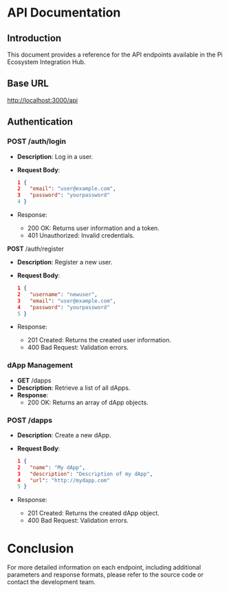 # API Documentation

## Introduction
This document provides a reference for the API endpoints available in the Pi Ecosystem Integration Hub.

## Base URL

[http://localhost:3000/api](http://localhost:3000/api) 


## Authentication

### POST /auth/login
- **Description**: Log in a user.
- **Request Body**:
  ```json
  1 {
  2   "email": "user@example.com",
  3   "password": "yourpassword"
  4 }
  ```

- Response:
  - 200 OK: Returns user information and a token.
  - 401 Unauthorized: Invalid credentials.

**POST** /auth/register
- **Description**: Register a new user.
- **Request Body**:

  ```json
  1 {
  2   "username": "newuser",
  3   "email": "user@example.com",
  4   "password": "yourpassword"
  5 }
  ```
  
- Response:
  - 201 Created: Returns the created user information.
  - 400 Bad Request: Validation errors.

### dApp Management
- **GET** /dapps
- **Description**: Retrieve a list of all dApps.
- **Response**:
  - 200 OK: Returns an array of dApp objects.

### POST /dapps
- **Description**: Create a new dApp.
- **Request Body**:

  ```json
  1 {
  2   "name": "My dApp",
  3   "description": "Description of my dApp",
  4   "url": "http://mydapp.com"
  5 }

- Response:
  - 201 Created: Returns the created dApp object.
  - 400 Bad Request: Validation errors.

# Conclusion
For more detailed information on each endpoint, including additional parameters and response formats, please refer to the source code or contact the development team.

